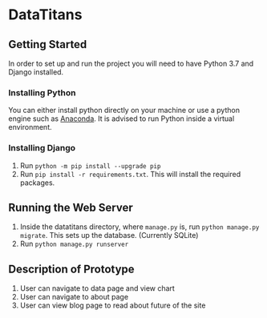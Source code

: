 # DataTitans

## Getting Started

In order to set up and run the project you will need to have Python 3.7 and Django installed.

### Installing Python
You can either install python directly on your machine or use a python engine such as [Anaconda](https://www.anaconda.com/products/individual).
It is advised to run Python inside a virtual environment.

### Installing Django
1. Run `python -m pip install --upgrade pip`
2. Run `pip install -r requirements.txt`. This will install the required packages.

## Running the Web Server
1. Inside the datatitans directory, where `manage.py` is, run `python manage.py migrate`. This sets up the database. (Currently SQLite)
2. Run `python manage.py runserver`

## Description of Prototype
1. User can navigate to data page and view chart
2. User can navigate to about page
3. User can view blog page to read about future of the site

